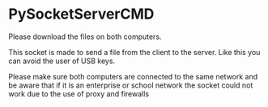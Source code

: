 # PySocketServerCMD


Please download the files on both computers.

This socket is made to send a file from the client to the server. Like this you can avoid the user of USB keys.

Please make sure both computers are connected to the same network and be aware that if it is an enterprise or school network the socket could not work due to the use of proxy and firewalls
